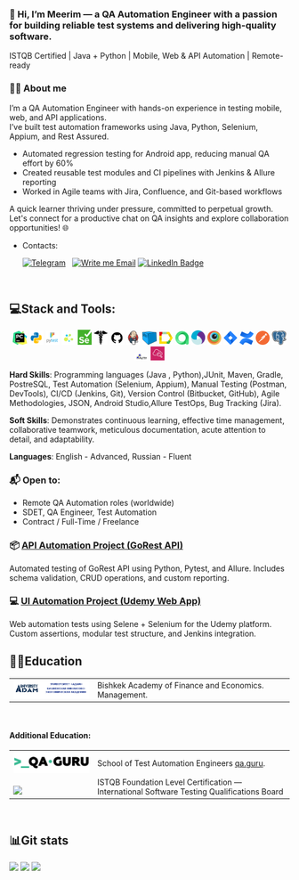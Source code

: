 ### 👋 Hi, I’m Meerim — a QA Automation Engineer with a passion for building reliable test systems and delivering high-quality software.

ISTQB Certified | Java + Python | Mobile, Web & API Automation | Remote-ready


<!--About me-->

### 👩‍💻 About me


I’m a QA Automation Engineer with hands-on experience in testing mobile, web, and API applications.  
I’ve built test automation frameworks using Java, Python, Selenium, Appium, and Rest Assured.  
- Automated regression testing for Android app, reducing manual QA effort by 60%  
- Created reusable test modules and CI pipelines with Jenkins & Allure reporting  
- Worked in Agile teams with Jira, Confluence, and Git-based workflows  

A quick learner thriving under pressure, committed to perpetual growth. Let's connect for a productive chat on QA insights and explore collaboration opportunities! 🌐

- Contacts:
<p>
  &#8287;&#8287;&#8287;&#8287;&#8287;
  <a href="https://t.me/meerim_sk"><img alt="Telegram" title="Telegram" src="https://img.shields.io/badge/Telegram-2CA5E0?style=for-the-badge&logo=telegram&logoColor=white"/></a>
  &#8287;
  <a href="https://mail.google.com/mail/?view=cm&source=mailto&to=meerimsabytkyzy@gmail.com"><img alt="Write me Email" title="Gmail" src="https://img.shields.io/badge/Gmail-D14836?style=for-the-badge&logo=gmail&logoColor=white"/></a>
  
  <a href="https://www.linkedin.com/in/meerim-sabyt">
  <img src="https://img.shields.io/badge/LinkedIn-0077B5?style=for-the-badge&logo=linkedin&logoColor=white" alt="LinkedIn Badge"/>
</a>

</p>

<!--Stack and tools-->
&#8287;&#8287;&#8287;&#8287;&#8287;
## :computer:Stack and Tools:
<p  align="center">
  <code><img width="5%" title="Pycharm" src="images/logo_stacks/pycharm.png"></code>
  <code><img width="5%" title="Python" src="images/logo_stacks/python.png"></code>
  <code><img width="5%" title="Pytest" src="images/logo_stacks/pytest.png"></code>
  <code><img width="5%" title="Selene" src="images/logo_stacks/selene.png"></code>
  <code><img width="5%" title="Selenium" src="images/logo_stacks/selenium.png"></code>
  <code><img width="5%" title="Requests" src="images/logo_stacks/requests.png"></code>
  <code><img width="5%" title="GitHub" src="images/logo_stacks/github.png"></code>
  <code><img width="5%" title="Jenkins" src="images/logo_stacks/jenkins.png"></code>
  <code><img width="5%" title="Selenoid" src="images/logo_stacks/selenoid.png"></code>
  <code><img width="5%" title="Allure Report" src="images/logo_stacks/allure_report.png"></code>
  <code><img width="5%" title="Allure TestOps" src="images/logo_stacks/allure_testops.png"></code>
  <code><img width="5%" title="Appium" src="images/logo_stacks/appium.png"></code>
  <code><img width="5%" title="Browserstack" src="images/logo_stacks/browserstack.png"></code>
  <code><img width="5%" title="Jira" src="images/logo_stacks/jira.png"></code>
  <code><img width="5%" title="Confluence" src="images/logo_stacks/confluence.png"></code>
  <code><img width="5%" title="Postman" src="images/logo_stacks/postman.png"></code>
  <code><img width="5%" title="PgAdmin" src="images/logo_stacks/pgadmin.png"></code>
  <code><img width="5%" title="PuTTY" src="./images/logo_stacks/PuTTY.png"></code>
  <code><img width="5%" title="AWS CloudWatch" src="./images/logo_stacks/AWS.png"></code>
</p>

**Hard Skills**: Programming languages (Java , Python),JUnit, Maven, Gradle, PostreSQL, Test Automation (Selenium, Appium), Manual Testing (Postman, DevTools), CI/CD (Jenkins, Git), Version Control (Bitbucket,
GitHub), Agile Methodologies, JSON, Android Studio,Allure TestOps, Bug Tracking (Jira).

**Soft Skills**: Demonstrates continuous learning, effective time management, collaborative teamwork, meticulous documentation,
acute attention to detail, and adaptability.

**Languages**: English - Advanced, Russian - Fluent

### 📬 Open to:
- Remote QA Automation roles (worldwide)
- SDET, QA Engineer, Test Automation
- Contract / Full-Time / Freelance


<!--Education-->

<!--Projects-->

### 📦 [API Automation Project (GoRest API)](https://github.com/Meeerim/gorest_autotests_api.git)
Automated testing of GoRest API using Python, Pytest, and Allure. Includes schema validation, CRUD operations, and custom reporting.

### 💻 [UI Automation Project (Udemy Web App)](https://github.com/Meeerim/udemy_autotests_web)
Web automation tests using Selene + Selenium for the Udemy platform. Custom assertions, modular test structure, and Jenkins integration.




## :woman_student:Education
<table width="100%" border='0'>
   <tr> 
    <td width="30%" valign="bottom"><img src="images/social_network/ADAM.png"></td><td valign="middle">Bishkek Academy of Finance and Economics.</br> Management.</td></tr>
  </table>
  </br>
   
 #### Additional Education:
<table width="100%" border='0'>
   <tr><td width="30%" valign="bottom"><img src="images/social_network/qa_guru.png"></td><td valign="middle">School of Test Automation Engineers <a target="_blank" href="https://qa.guru">qa.guru</a>.</td></tr>
  <tr>
  <td width="30%" valign="bottom"><img src="images/social_network/istqb.png"></td>
  <td valign="middle">ISTQB Foundation Level Certification — International Software Testing Qualifications Board</td>
</tr>
  </table>

  


<!--Git Stats-->

&#8287;&#8287;&#8287;&#8287;&#8287;
## :bar_chart:Git stats
![](http://github-profile-summary-cards.vercel.app/api/cards/stats?username=Meeerim&theme=tokyonight)
![](http://github-profile-summary-cards.vercel.app/api/cards/repos-per-language?username=Meeerim&theme=tokyonight) 
![](https://github-profile-summary-cards.vercel.app/api/cards/profile-details?username=Meeerim&theme=tokyonight)

